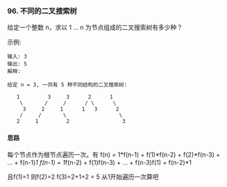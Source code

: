 ### 96. 不同的二叉搜索树
给定一个整数 n，求以 1 ... n 为节点组成的二叉搜索树有多少种？

示例:
```
输入: 3
输出: 5
解释:

给定 n = 3, 一共有 5 种不同结构的二叉搜索树:

   1         3     3      2      1
    \       /     /      / \      \
     3     2     1      1   3      2
    /     /       \                 \
   2     1         2                 3
```

#### 思路
每个节点作为根节点遍历一次。有
f(n) = 1*f(n-1) + f(1)*f(n-2) + f(2)*f(n-3) + ... + f(n-1)*1
f(n-1) = 1*f(n-2) + f(1)f(n-3) + ... + f(n-3)f(1) + f(n-2)*1

且f(1)=1
则f(2)=2
f(3)=2+1+2 = 5
从1开始遍历一次算吧
